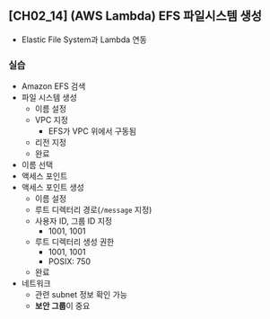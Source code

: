 ## [CH02_14] (AWS Lambda) EFS 파일시스템 생성
- Elastic File System과 Lambda 연동

### 실습
- Amazon EFS 검색
- 파일 시스템 생성
  - 이름 설정
  - VPC 지정
    - EFS가 VPC 위에서 구동됨
  - 리전 지정
  - 완료
- 이름 선택
- 액세스 포인트
- 액세스 포인트 생성
  - 이름 설정
  - 루트 디렉터리 경로(`/message` 지정)
  - 사용자 ID, 그룹 ID 지정
    - 1001, 1001
  - 루트 디렉터리 생성 권한
    - 1001, 1001
    - POSIX: 750
  - 완료
- 네트워크
  - 관련 subnet 정보 확인 가능
  - **보안 그룹**이 중요
